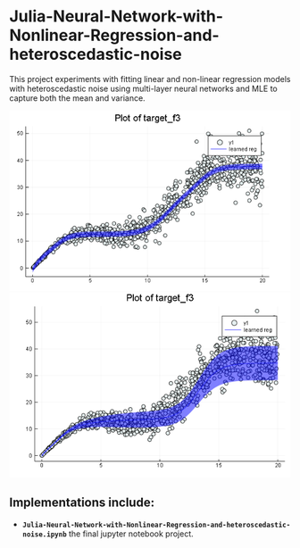 # Julia-Neural-Network-with-Nonlinear-Regression-and-heteroscedastic-noise
This project experiments with fitting linear and non-linear regression models with heteroscedastic noise using multi-layer neural networks and MLE to capture both the mean and variance.

![](sample1.png)
![](sample2.png)

## Implementations include:
* **`Julia-Neural-Network-with-Nonlinear-Regression-and-heteroscedastic-noise.ipynb`** the final jupyter notebook project.
